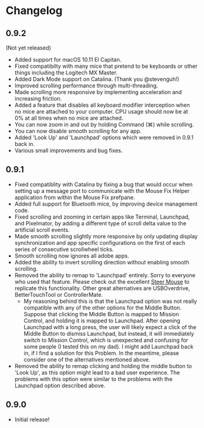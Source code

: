 # Changelog

## 0.9.2 
(Not yet released)

- Added support for macOS 10.11 El Capitan.
- Fixed compatibilty with many mice that pretend to be keyboards or other things including the Logitech MX Master.
- Added Dark Mode support on Catalina. (Thank you @stevenguh!)
- Improved scrolling performance through multi-threading.
- Made scrolling more responsive by implementing acceleration and increasing friction.
- Added a feature that disables all keyboard modifier interception when no mice are attached to your computer. CPU usage should now be at 0% at all times when no mice are attached.
- You can now zoom in and out by holding Command (⌘) while scrolling.
- You can now disable smooth scrolling for any app.
- Added 'Look Up' and 'Launchpad' options which were removed in 0.9.1 back in.
- Various small improvements and bug fixes.

## 0.9.1

- Fixed compatiblity with Catalina by fixing a bug that would occur when setting up a message port to communicate with the Mouse Fix Helper application from within the Mouse Fix prefpane.
- Added full support for Bluetooth mice, by improving device management code.
- Fixed scrolling and zooming in certain apps like Terminal, Launchpad, and Pixelmator, by adding a different type of scroll delta value to the artificial scroll events.
- Made smooth scrolling slightly more responsive by only updating display synchronization and app specific configurations on the first of each series of consecutive scrollwheel ticks.
- Smooth scrolling now ignores all adobe apps.
- Added the ability to invert scrolling direction without enabling smooth scrolling.
- Removed the ability to remap to 'Launchpad' entirely. Sorry to everyone who used that feature. Please check out the excellent [Steer Mouse](http://plentycom.jp/en/steermouse/) to replicate this functionality. Other great alternatives are USBOverdrive, BetterTouchTool or ControllerMate.
    - My reasoning behind this is that the Launchpad option was not really compatible with any of the other options for the Middle Button. Suppose that clicking the Middle Button is mapped to Mission Control, and holding it is mapped to Launchpad. After opening Launchpad with a long press, the user will likely expect a click of the Middle Button to dismiss Launchpad, but instead, it will immediately switch to Mission Control, which is unexpected and confusing for some people (I tested this on my dad). I might add Launchpad back in, if I find a solution for this Problem. In the meantime, please consider one of the alternatives mentioned above.
- Removed the ability to remap clicking and holding the middle button to 'Look Up', as this option might lead to a bad user experience. The problems with this option were similar to the problems with the Launchpad option described above. 


## 0.9.0

- Initial release!
